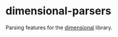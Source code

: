 # dimensional-parsers
Parsing features for the [dimensional](https://github.com/bjornbm/dimensional) library.
